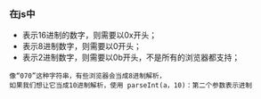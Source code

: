 ### 在js中
- 表示16进制的数字，则需要以0x开头；
- 表示8进制数字，则需要以0开头；
- 表示2进制数字，则需要以0b开头，不是所有的浏览器都支持；
```
像“070”这种字符串，有些浏览器会当成8进制解析，
如果我们想让它当成10进制解析，使用 parseInt(a，10)：第二个参数表示进制
```